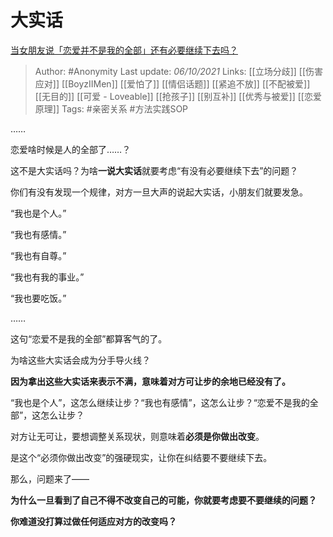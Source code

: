 # 大实话
[当女朋友说「恋爱并不是我的全部」还有必要继续下去吗？](https://www.zhihu.com/question/485949394/answer/2151439382)

> Author: #Anonymity 
Last update: *06/10/2021* 
Links: [[立场分歧]] [[伤害应对]] [[BoyzIIMen]] [[爱怕了]] [[情侣话题]] [[紧追不放]] [[不配被爱]] [[无目的]] [[可爱 - Loveable]] [[抢孩子]] [[别互补]] [[优秀与被爱]] [[恋爱原理]] 
Tags: #亲密关系 #方法实践SOP 

……

恋爱啥时候是人的全部了……？

这不是大实话吗？为啥**一说大实话**就要考虑“有没有必要继续下去”的问题？

你们有没有发现一个规律，对方一旦大声的说起大实话，小朋友们就要发急。

“我也是个人。”

“我也有感情。”

“我也有自尊。”

“我也有我的事业。”

“我也要吃饭。”

……

这句“恋爱不是我的全部”都算客气的了。

为啥这些大实话会成为分手导火线？

**因为拿出这些大实话来表示不满，意味着对方可让步的余地已经没有了。**

“我也是个人”，这怎么继续让步？“我也有感情”，这怎么让步？“恋爱不是我的全部”，这怎么让步？

对方让无可让，要想调整关系现状，则意味着**必须是你做出改变**。

是这个“必须你做出改变”的强硬现实，让你在纠结要不要继续下去。

那么，问题来了——

**为什么一旦看到了自己不得不改变自己的可能，你就要考虑要不要继续的问题？**

**你难道没打算过做任何适应对方的改变吗？**

  
 